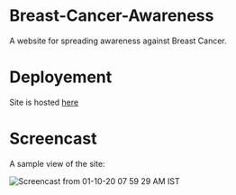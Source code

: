 # Breast-Cancer-Awareness
A website for spreading awareness against Breast Cancer.

# Deployement 
Site is hosted [here](https://ashutoshdash1999.github.io/Breast-Cancer-Awareness/)

# Screencast
A sample view of the site:

![Screencast from 01-10-20 07 59 29 AM IST](https://user-images.githubusercontent.com/46455250/94759142-c2b04900-03bc-11eb-9448-5945576bd5f4.gif)
